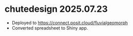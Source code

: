 # chutedesign 2025.07.23

* Deployed to https://connect.posit.cloud/fluvialgeomorph
* Converted spreadsheet to Shiny app. 
